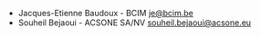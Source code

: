 - Jacques-Etienne Baudoux - BCIM <je@bcim.be>
- Souheil Bejaoui - ACSONE SA/NV <souheil.bejaoui@acsone.eu>
